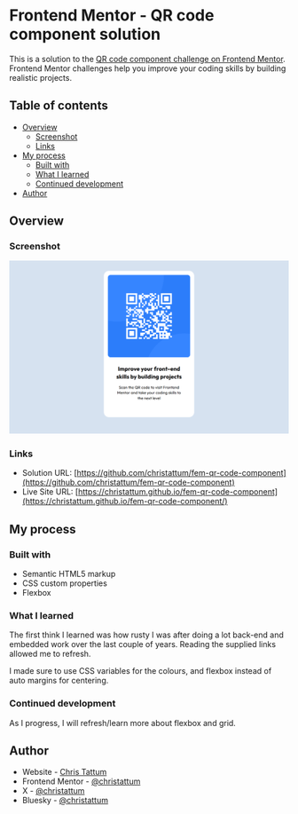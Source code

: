 # Frontend Mentor - QR code component solution

This is a solution to the [QR code component challenge on Frontend Mentor](https://www.frontendmentor.io/challenges/qr-code-component-iux_sIO_H). Frontend Mentor challenges help you improve your coding skills by building realistic projects. 

## Table of contents

- [Overview](#overview)
  - [Screenshot](#screenshot)
  - [Links](#links)
- [My process](#my-process)
  - [Built with](#built-with)
  - [What I learned](#what-i-learned)
  - [Continued development](#continued-development)
- [Author](#author)

## Overview

### Screenshot

![](./screenshot.png)

### Links

- Solution URL: [https://github.com/christattum/fem-qr-code-component](https://github.com/christattum/fem-qr-code-component)
- Live Site URL: [https://christattum.github.io/fem-qr-code-component](https://christattum.github.io/fem-qr-code-component/)

## My process

### Built with

- Semantic HTML5 markup
- CSS custom properties
- Flexbox

### What I learned

The first think I learned was how rusty I was after doing a lot back-end and embedded work over the last couple of years. Reading the supplied links allowed me to refresh.

I made sure to use CSS variables for the colours, and flexbox instead of auto margins for centering.

### Continued development

As I progress, I will refresh/learn more about flexbox and grid.

## Author

- Website - [Chris Tattum](https://christattum.com)
- Frontend Mentor - [@christattum](https://www.frontendmentor.io/profile/christattum)
- X - [@christattum](https://www.x.com/christattum)
- Bluesky - [@christattum](https://bsky.app/profile/christattum.bsky.social)